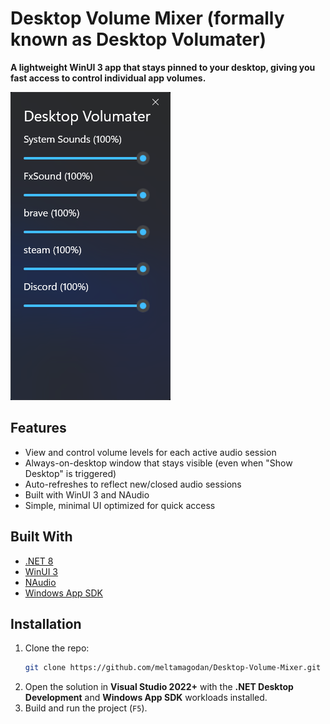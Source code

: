 # Desktop Volume Mixer (formally known as Desktop Volumater) 

**A lightweight WinUI 3 app that stays pinned to your desktop, giving you fast access to control individual app volumes.**

![screenshot-placeholder](app.png)

## Features

- View and control volume levels for each active audio session
- Always-on-desktop window that stays visible (even when "Show Desktop" is triggered)
- Auto-refreshes to reflect new/closed audio sessions
- Built with WinUI 3 and NAudio
- Simple, minimal UI optimized for quick access

## Built With

- [.NET 8](https://dotnet.microsoft.com/en-us/download/dotnet/8.0)
- [WinUI 3](https://learn.microsoft.com/en-us/windows/apps/winui/winui3/)
- [NAudio](https://github.com/naudio/NAudio)
- [Windows App SDK](https://learn.microsoft.com/en-us/windows/apps/windows-app-sdk/)

## Installation

1. Clone the repo:
   ```bash
   git clone https://github.com/meltamagodan/Desktop-Volume-Mixer.git
   ```
2. Open the solution in **Visual Studio 2022+** with the **.NET Desktop Development** and **Windows App SDK** workloads installed.
3. Build and run the project (`F5`).
